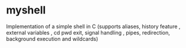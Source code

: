 # myshell
Implementation of a simple shell in C (supports aliases, history feature , external variables , cd pwd exit, signal handling , pipes, redirection, background execution and wildcards)
